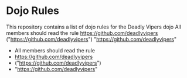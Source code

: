 Dojo Rules
==========

This repository contains a list of dojo rules for the Deadly Vipers dojo
All members should read the rule
https://github.com/deadlyvipers
("https://github.com/deadlyvipers")
"https://github.com/deadlyvipers"
* All members should read the rule
* https://github.com/deadlyvipers
* ("https://github.com/deadlyvipers")
* "https://github.com/deadlyvipers"
